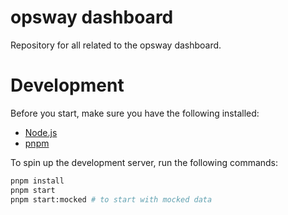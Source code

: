 # opsway dashboard

Repository for all related to the opsway dashboard.

# Development

Before you start, make sure you have the following installed:

- [Node.js](http://nodejs.org/)
- [pnpm](https://pnpm.io/)

To spin up the development server, run the following commands:

```bash
pnpm install
pnpm start
pnpm start:mocked # to start with mocked data
```
